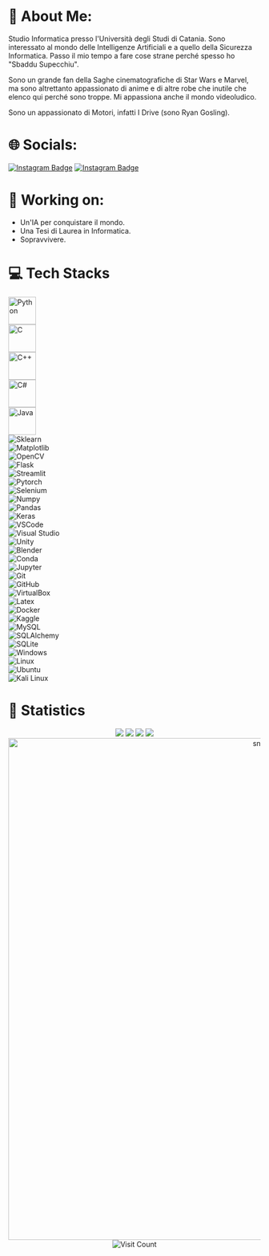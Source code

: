 # 💫 About Me:
Studio Informatica presso l'Università degli Studi di Catania. Sono interessato al mondo delle Intelligenze Artificiali e a quello della Sicurezza Informatica. Passo il mio tempo a fare cose strane perché spesso ho "Sbaddu Supecchiu".

Sono un grande fan della Saghe cinematografiche di Star Wars e Marvel, ma sono altrettanto appassionato di anime e di altre robe che inutile che elenco qui perché sono troppe. Mi appassiona anche il mondo videoludico.

Sono un appassionato di Motori, infatti I Drive (sono Ryan Gosling).



# 🌐 Socials:
[![Instagram Badge](https://img.shields.io/badge/Instagram-E4405F?style=for-the-badge&logo=instagram&logoColor=white)](https://www.instagram.com/giuseppe_bellamacina/)
[![Instagram Badge](https://img.shields.io/badge/LinkedIn-%230077B5.svg?style=for-the-badge&logo=linkedin&logoColor=white)](https://www.instagram.com/giuseppe_bellamacina/)




# 🚀 Working on:
- Un'IA per conquistare il mondo.
- Una Tesi di Laurea in Informatica.
- Sopravvivere.



# 💻 Tech Stacks
<div class="tools-container">
    <div><img src="https://github.com/devicons/devicon/blob/master/icons/python/python-original.svg" alt="Python" title="Python" width="55" height="55"></div><div><img src="https://github.com/devicons/devicon/blob/master/icons/c/c-original.svg" alt="C" title="C" width="55" height="55"></div>
    <div><img src="https://github.com/devicons/devicon/blob/master/icons/cplusplus/cplusplus-original.svg" alt="C++" title="C++" width="55" height="55"></div>
    <div><img src="https://github.com/devicons/devicon/blob/master/icons/csharp/csharp-original.svg" alt="C#" title="C#" width="55" height="55"></div>
    <div><img src="https://github.com/devicons/devicon/blob/master/icons/java/java-original.svg" alt="Java" title="Java" width="55" height="55"></div>
    <div><img src="https://github.com/devicons/devicon/blob/master/icons/scikitlearn/scikitlearn-original.svg" alt="Sklearn" title="Sklearn"></div>
    <div><img src="https://github.com/devicons/devicon/blob/master/icons/matplotlib/matplotlib-original.svg" alt="Matplotlib" title="Matplotlib"></div>
    <div><img src="https://github.com/devicons/devicon/blob/master/icons/opencv/opencv-original.svg" alt="OpenCV" title="OpenCV"></div>
    <div><img src="https://github.com/devicons/devicon/blob/master/icons/flask/flask-original-wordmark.svg" alt="Flask" title="Flask"></div>
    <div><img src="https://streamlit.io/images/brand/streamlit-mark-color.svg" alt="Streamlit" title="Streamlit"></div>
    <div><img src="https://github.com/devicons/devicon/blob/master/icons/pytorch/pytorch-original.svg" alt="Pytorch" title="Pytorch"></div>
    <div><img src="https://github.com/devicons/devicon/blob/master/icons/selenium/selenium-original.svg" alt="Selenium" title="Selenium"></div>
    <div><img src="https://github.com/devicons/devicon/blob/master/icons/numpy/numpy-original-wordmark.svg" alt="Numpy" title="Numpy"></div>
    <div><img src="https://github.com/devicons/devicon/blob/master/icons/pandas/pandas-original.svg" alt="Pandas" title="Pandas"></div>
    <div><img src="https://github.com/devicons/devicon/blob/master/icons/keras/keras-original.svg" alt="Keras" title="Keras"></div>
    <div><img src="https://github.com/devicons/devicon/blob/master/icons/vscode/vscode-original.svg" alt="VSCode" title="VSCode"></div>
    <div><img src="https://github.com/devicons/devicon/blob/master/icons/visualstudio/visualstudio-original.svg" alt="Visual Studio" title="Visual Studio"></div>
    <div><img src="https://github.com/devicons/devicon/blob/master/icons/unity/unity-original-wordmark.svg" alt="Unity" title="Unity"></div>
    <div><img src="https://github.com/devicons/devicon/blob/master/icons/blender/blender-original-wordmark.svg" alt="Blender" title="Blender"></div>
    <div><img src="https://github.com/devicons/devicon/blob/master/icons/anaconda/anaconda-original-wordmark.svg" alt="Conda" title="Conda"></div>
    <div><img src="https://github.com/devicons/devicon/blob/master/icons/jupyter/jupyter-original-wordmark.svg" alt="Jupyter" title="Jupyter"></div>
    <div><img src="https://github.com/devicons/devicon/blob/master/icons/git/git-original-wordmark.svg" alt="Git" title="Git"></div>
    <div><img src="https://github.com/devicons/devicon/blob/master/icons/github/github-original-wordmark.svg" alt="GitHub" title="GitHub"></div>
    <div><img src="https://banner2.cleanpng.com/20190501/xvt/kisspng-computer-icons-virtualbox-portable-network-graphic-virtualbox-icon-of-line-style-available-in-svg-5cca247f73f9e3.6112721115567514874751.jpg" alt="VirtualBox" title="VirtualBox"></div>
    <div><img src="https://github.com/devicons/devicon/blob/master/icons/latex/latex-original.svg" alt="Latex" title="Latex"></div>
    <div><img src="https://github.com/devicons/devicon/blob/master/icons/docker/docker-original.svg" alt="Docker" title="Docker"></div>
    <div><img src="https://github.com/devicons/devicon/blob/master/icons/kaggle/kaggle-original-wordmark.svg" alt="Kaggle" title="Kaggle"></div>
    <div><img src="https://github.com/devicons/devicon/blob/master/icons/mysql/mysql-original-wordmark.svg" alt="MySQL" title="MySQL"></div>
    <div><img src="https://github.com/devicons/devicon/blob/master/icons/sqlalchemy/sqlalchemy-original-wordmark.svg" alt="SQLAlchemy" title="SQLAlchemy"></div>
    <div><img src="https://github.com/devicons/devicon/blob/master/icons/sqlite/sqlite-original.svg" alt="SQLite" title="SQLite"></div>
    <div><img src="https://github.com/devicons/devicon/blob/master/icons/windows11/windows11-original.svg" alt="Windows" title="Windows"></div>
    <div><img src="https://github.com/devicons/devicon/blob/master/icons/linux/linux-original.svg" alt="Linux" title="Linux"></div>
    <div><img src="https://github.com/devicons/devicon/blob/master/icons/ubuntu/ubuntu-original.svg" alt="Ubuntu" title="Ubuntu"></div>
    <div><img src="https://github.com/canaleal/devicon/blob/new-icon-kali-linux/icons/kalilinux/kalilinux-original-wordmark.svg" alt="Kali Linux" title="Kali Linux"></div>
</div>



# 🧪 Statistics
<center>
	<img src=https://github-profile-trophy.vercel.app/?username=GiuseppeBellamacina&title=MultipleLang,Repositories,Stars,Commits,Experience,Followers&theme=darkhub />
	<div style="display: inline-block;">
		<img src=https://github-readme-stats.vercel.app/api?username=GiuseppeBellamacina&show_icons=true&count_private=true&theme=tokyonight />
		<img src=https://github-readme-stats.vercel.app/api/top-langs/?username=GiuseppeBellamacina&size_weight=0.01&count_weight=0.4&langs_count=20&hide=batchfile,shell,makefile&layout=compact&theme=tokyonight />
	</div>
	<img src=https://github-profile-summary-cards.vercel.app/api/cards/profile-details?username=GiuseppeBellamacina&theme=github_dark />
</center>



<div align="center">
 <img width="1000" src="assets/github-snake.svg" alt="snake"/>
</div>

<div align="center">
    <img src="https://visitcount.itsvg.in/api?id=GiuseppeBellamacina&icon=10&color=12" alt="Visit Count"/>
</div>